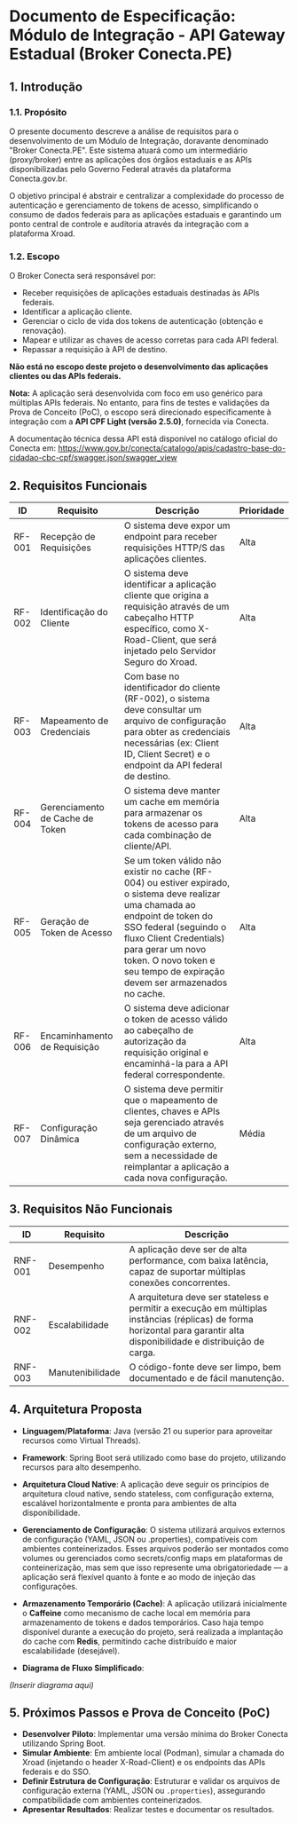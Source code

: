 # Documento de Especificação: Módulo de Integração - API Gateway Estadual (Broker Conecta.PE)

## 1. Introdução

### 1.1. Propósito

O presente documento descreve a análise de requisitos para o desenvolvimento de um Módulo de Integração, doravante denominado "Broker Conecta.PE". Este sistema atuará como um intermediário (proxy/broker) entre as aplicações dos órgãos estaduais e as APIs disponibilizadas pelo Governo Federal através da plataforma Conecta.gov.br.

O objetivo principal é abstrair e centralizar a complexidade do processo de autenticação e gerenciamento de tokens de acesso, simplificando o consumo de dados federais para as aplicações estaduais e garantindo um ponto central de controle e auditoria através da integração com a plataforma Xroad.

### 1.2. Escopo

O Broker Conecta será responsável por:

- Receber requisições de aplicações estaduais destinadas às APIs federais.
- Identificar a aplicação cliente.
- Gerenciar o ciclo de vida dos tokens de autenticação (obtenção e renovação).
- Mapear e utilizar as chaves de acesso corretas para cada API federal.
- Repassar a requisição à API de destino.

**Não está no escopo deste projeto o desenvolvimento das aplicações clientes ou das APIs federais.**

**Nota:** A aplicação será desenvolvida com foco em uso genérico para múltiplas APIs federais. No entanto, para fins de testes e validações da Prova de Conceito (PoC), o escopo será direcionado especificamente à integração com a **API CPF Light (versão 2.5.0)**, fornecida via Conecta.

A documentação técnica dessa API está disponível no catálogo oficial do Conecta em:
https://www.gov.br/conecta/catalogo/apis/cadastro-base-do-cidadao-cbc-cpf/swagger.json/swagger_view

## 2. Requisitos Funcionais

| ID | Requisito | Descrição | Prioridade |
| --- | --- | --- | --- |
| RF-001 | Recepção de Requisições | O sistema deve expor um endpoint para receber requisições HTTP/S das aplicações clientes. | Alta |
| RF-002 | Identificação do Cliente | O sistema deve identificar a aplicação cliente que origina a requisição através de um cabeçalho HTTP específico, como X-Road-Client, que será injetado pelo Servidor Seguro do Xroad. | Alta |
| RF-003 | Mapeamento de Credenciais | Com base no identificador do cliente (RF-002), o sistema deve consultar um arquivo de configuração para obter as credenciais necessárias (ex: Client ID, Client Secret) e o endpoint da API federal de destino. | Alta |
| RF-004 | Gerenciamento de Cache de Token | O sistema deve manter um cache em memória para armazenar os tokens de acesso para cada combinação de cliente/API. | Alta |
| RF-005 | Geração de Token de Acesso | Se um token válido não existir no cache (RF-004) ou estiver expirado, o sistema deve realizar uma chamada ao endpoint de token do SSO federal (seguindo o fluxo Client Credentials) para gerar um novo token. O novo token e seu tempo de expiração devem ser armazenados no cache. | Alta |
| RF-006 | Encaminhamento de Requisição | O sistema deve adicionar o token de acesso válido ao cabeçalho de autorização da requisição original e encaminhá-la para a API federal correspondente. | Alta |
| RF-007 | Configuração Dinâmica | O sistema deve permitir que o mapeamento de clientes, chaves e APIs seja gerenciado através de um arquivo de configuração externo, sem a necessidade de reimplantar a aplicação a cada nova configuração. | Média |

## 3. Requisitos Não Funcionais

| ID | Requisito | Descrição |
| --- | --- | --- |
| RNF-001 | Desempenho | A aplicação deve ser de alta performance, com baixa latência, capaz de suportar múltiplas conexões concorrentes. |
| RNF-002 | Escalabilidade | A arquitetura deve ser stateless e permitir a execução em múltiplas instâncias (réplicas) de forma horizontal para garantir alta disponibilidade e distribuição de carga. |
| RNF-003 | Manutenibilidade | O código-fonte deve ser limpo, bem documentado e de fácil manutenção.  |

## 4. Arquitetura Proposta

- **Linguagem/Plataforma**: Java (versão 21 ou superior para aproveitar recursos como Virtual Threads).
- **Framework**: Spring Boot será utilizado como base do projeto, utilizando recursos para alto desempenho.
- **Arquitetura Cloud Native**: A aplicação deve seguir os princípios de arquitetura cloud native, sendo stateless, com configuração externa, escalável horizontalmente e pronta para ambientes de alta disponibilidade.
- **Gerenciamento de Configuração**: O sistema utilizará arquivos externos de configuração (YAML, JSON ou .properties), compatíveis com ambientes conteinerizados. Esses arquivos poderão ser montados como volumes ou gerenciados como secrets/config maps em plataformas de conteinerização, mas sem que isso represente uma obrigatoriedade — a aplicação será flexível quanto à fonte e ao modo de injeção das configurações.
- **Armazenamento Temporário (Cache)**: A aplicação utilizará inicialmente o **Caffeine** como mecanismo de cache local em memória para armazenamento de tokens e dados temporários. Caso haja tempo disponível durante a execução do projeto, será realizada a implantação do cache com **Redis**, permitindo cache distribuído e maior escalabilidade (desejável).

- **Diagrama de Fluxo Simplificado**:

*(Inserir diagrama aqui)*

## 5. Próximos Passos e Prova de Conceito (PoC)

- **Desenvolver Piloto**: Implementar uma versão mínima do Broker Conecta utilizando Spring Boot.
- **Simular Ambiente**: Em ambiente local (Podman), simular a chamada do Xroad (injetando o header X-Road-Client) e os endpoints das APIs federais e do SSO.
- **Definir Estrutura de Configuração**: Estruturar e validar os arquivos de configuração externa (YAML, JSON ou `.properties`), assegurando compatibilidade com ambientes conteinerizados.
- **Apresentar Resultados**: Realizar testes e documentar os resultados.
